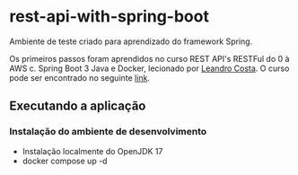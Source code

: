 # rest-api-with-spring-boot

Ambiente de teste criado para aprendizado do framework Spring.

Os primeiros passos foram aprendidos no curso REST API's RESTFul do 0 à AWS c. Spring Boot 3 Java e Docker, lecionado por [Leandro Costa](https://www.udemy.com/user/leandro-da-costa-goncalves/). O curso pode ser encontrado no seguinte [link](https://www.udemy.com/course/restful-apis-do-0-a-nuvem-com-springboot-e-docker/).

## Executando a aplicação

### Instalação do ambiente de desenvolvimento
- Instalação localmente do OpenJDK 17
- docker compose up -d
